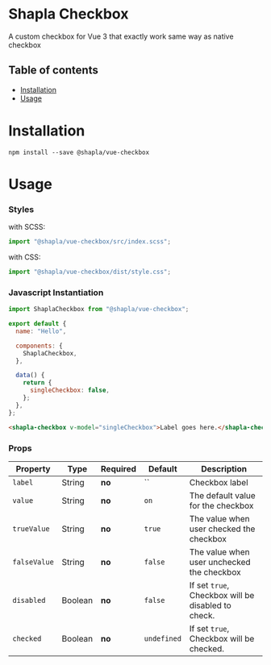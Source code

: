 # Shapla Checkbox

A custom checkbox for Vue 3 that exactly work same way as native checkbox

## Table of contents

- [Installation](#installation)
- [Usage](#usage)

# Installation

```
npm install --save @shapla/vue-checkbox
```

# Usage

### Styles

with SCSS:

```js
import "@shapla/vue-checkbox/src/index.scss";
```

with CSS:

```js
import "@shapla/vue-checkbox/dist/style.css";
```

### Javascript Instantiation

```js
import ShaplaCheckbox from "@shapla/vue-checkbox";

export default {
  name: "Hello",

  components: {
    ShaplaCheckbox,
  },

  data() {
    return {
      singleCheckbox: false,
    };
  },
};
```

```html
<shapla-checkbox v-model="singleCheckbox">Label goes here.</shapla-checkbox>
```

### Props

| Property     | Type    | Required | Default     | Description                                        |
| ------------ | ------- | -------- | ----------- | -------------------------------------------------- |
| `label`      | String  | **no**   | ``          | Checkbox label                                     |
| `value`      | String  | **no**   | `on`        | The default value for the checkbox                 |
| `trueValue`  | String  | **no**   | `true`      | The value when user checked the checkbox           |
| `falseValue` | String  | **no**   | `false`     | The value when user unchecked the checkbox         |
| `disabled`   | Boolean | **no**   | `false`     | If set `true`, Checkbox will be disabled to check. |
| `checked`    | Boolean | **no**   | `undefined` | If set `true`, Checkbox will be checked.           |
